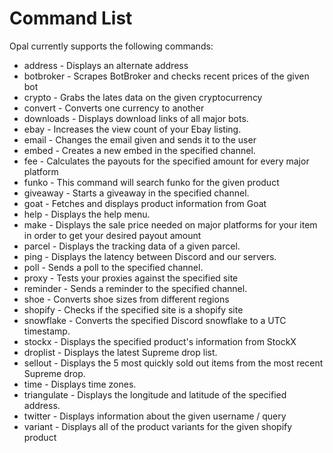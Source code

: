 # Command List

Opal currently supports the following commands:

* address  - Displays an alternate address
* botbroker  - Scrapes BotBroker and checks recent prices of the given bot
* crypto  - Grabs the lates data on the given cryptocurrency
* convert    - Converts one currency to another
* downloads - Displays download links of all major bots.
* ebay   - Increases the view count of your Ebay listing.
* email  - Changes the email given and sends it to the user
* embed  - Creates a new embed in the specified channel.
* fee  - Calculates the payouts for the specified amount for every major platform
* funko  - This command will search funko for the given product
* giveaway  - Starts a giveaway in the specified channel.
* goat  - Fetches and displays product information from Goat
* help - Displays the help menu.
* make  - Displays the sale price needed on major platforms for your item in order to get your desired payout amount
* parcel  - Displays the tracking data of a given parcel.
* ping - Displays the latency between Discord and our servers.
* poll  - Sends a poll to the specified channel.
* proxy  - Tests your proxies against the specified site
* reminder  - Sends a reminder to the specified channel.
* shoe    - Converts shoe sizes from different regions
* shopify  - Checks if the specified site is a shopify site
* snowflake  - Converts the specified Discord snowflake to a UTC timestamp.
* stockx  - Displays the specified product's information from StockX
* droplist - Displays the latest Supreme drop list.
* sellout - Displays the 5 most quickly sold out items from the most recent Supreme drop.
* time - Displays time zones.
* triangulate  - Displays the longitude and latitude of the specified address.
* twitter  - Displays information about the given username / query
* variant  - Displays all of the product variants for the given shopify product

